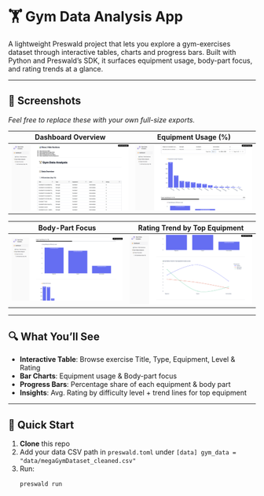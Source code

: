 # 🏋️ Gym Data Analysis App

A lightweight Preswald project that lets you explore a gym-exercises dataset through interactive tables, charts and progress bars. Built with Python and Preswald’s SDK, it surfaces equipment usage, body-part focus, and rating trends at a glance.

---

## 📸 Screenshots

_Feel free to replace these with your own full-size exports._

|               Dashboard Overview               |                Equipment Usage (%)                 |
| :--------------------------------------------: | :------------------------------------------------: |
| ![Dashboard Screenshot](./screenshots/ss1.png) | ![Equipment Usage Analysis](./screenshots/ss2.png) |

|                  Body-Part Focus                   |            Rating Trend by Top Equipment            |
| :------------------------------------------------: | :-------------------------------------------------: |
| ![Avg. Difficulty Analysis](./screenshots/ss3.png) | ![Equipments Trend Analysis](./screenshots/ss4.png) |

---

## 🔍 What You’ll See

- **Interactive Table**: Browse exercise Title, Type, Equipment, Level & Rating
- **Bar Charts**: Equipment usage & Body-part focus
- **Progress Bars**: Percentage share of each equipment & body part
- **Insights**: Avg. Rating by difficulty level + trend lines for top equipment

---

## 🚀 Quick Start

1. **Clone** this repo
2. Add your data CSV path in `preswald.toml` under `[data] gym_data = "data/megaGymDataset_cleaned.csv"`
3. Run:
   ```bash
   preswald run
   ```
